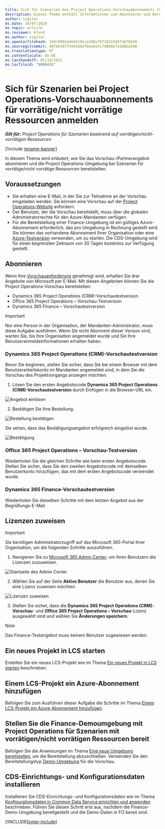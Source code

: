 ```yaml
---
title: Sich für Szenarien bei Project Operations-Vorschauabonnements für vorrätige/nicht vorrätige Ressourcen anmelden
description: Dieses Thema enthält Informationen zum Abonnieren und Bereitstellen von Project Operations für Szenarien mit vorrätigen/nicht vorrätigen Ressourcen.
author: sigitac
ms.date: 10/07/2020
ms.topic: article
ms.reviewer: kfend
ms.author: sigitac
ms.openlocfilehash: 1b8c8982ede83191ce346e76718322d47abf0dd8
ms.sourcegitcommit: 40f68387f594180af64a5e5c748b6efa188bd300
ms.translationtype: HT
ms.contentlocale: de-DE
ms.lasthandoff: 05/10/2021
ms.locfileid: "6000435"
---
```

# <a name="sign-up-for-project-operations-preview-subscriptions-for-resource-non-stocked-scenarios"></a>Sich für Szenarien bei Project Operations-Vorschauabonnements für vorrätige/nicht vorrätige Ressourcen anmelden

_**Gilt für:** Project Operations für Szenarien basierend auf vorrätigen/nicht-vorrätigen Ressourcen_

[!include [rename-banner](~/includes/cc-data-platform-banner.md)]

In diesem Thema wird erläutert, wie Sie das Vorschau-/Partnerangebot abonnieren und die Project Operations-Umgebung bei Szenarien für vorrätige/nicht vorrätige Ressourcen bereitstellen.

## <a name="prerequisites"></a>Voraussetzungen

- Sie erhalten eine E-Mail, in der Sie zur Teilnahme an der Vorschau eingeladen werden. Sie können eine Vorschau auf der [Project Operations-Website](https://dynamics.microsoft.com/en-us/project-operations/overview/) anfordern.
- Der Benutzer, der die Vorschau bereitstellt, muss über die globalen Administratorrechte für den Azure-Mandanten verfügen.
- Für die Bereitstellung einer Finance-Umgebung ist ein gültiges Azure-Abonnement erforderlich, das pro Umgebung in Rechnung gestellt wird. Sie können das vorhandene Abonnement Ihrer Organisation oder eine [Azure-Testversion](https://azure.microsoft.com/en-us/free/) verwenden, um zu starten. Die CDS-Umgebung wird für einen begrenzten Zeitraum von 30 Tagen kostenlos zur Verfügung gestellt.

## <a name="subscribe"></a>Abonnieren

Wenn Ihre [Vorschauanforderung](https://forms.office.com/FormsPro/Pages/ResponsePage.aspx?id=v4j5cvGGr0GRqy180BHbR56j8lZs0FdAvwT75_WNFyxUMkRDV1NYQU5TNjE2VjhKOVBUNVg2R0s1NC4u) genehmigt wird, erhalten Sie drei Angebote von Microsoft per E-Mail. Mit diesen Angeboten können Sie die Project Operations-Vorschau bereitstellen:

- Dynamics 365 Project Operations (CRM)-Vorschautestversion
- Office 365 Project Operations – Vorschau-Testversion
- Dynamics 365 Finance – Vorschautestversion

> [!IMPORTANT]
> Nur eine Person in der Organisation, der Mandanten-Administrator, muss diese Aufgabe ausführen. Wenn Sie nicht Abonnent dieser Version sind, warten Sie, bis Ihre Organisation angemeldet wurde und Sie Ihre Benutzeranmeldeinformationen erhalten haben.

### <a name="dynamics-365-project-operations-crm---preview-trial"></a>Dynamics 365 Project Operations (CRM)-Vorschautestversion 

Bevor Sie beginnen, stellen Sie sicher, dass Sie bei einem Browser mit dem Benutzerarbeitskonto im Mandanten angemeldet sind, in dem Sie die Vorschau des Projektvorgangs anzeigen möchten.

1. Lösen Sie den ersten Angebotscode **Dynamics 365 Project Operations (CRM)-Vorschautestversion** durch Einfügen in die Browser-URL ein.

![Angebot einlösen](./media/16RedeemFirstOfferNew.png)

2. Bestätigen Sie Ihre Bestellung.

![Bestellung bestätigen](./media/17ConfirmOrderNew.png)

Sie sehen, dass das Bestätigungsangebot erfolgreich eingelöst wurde.

![Bestätigung](./media/18OrderConfirmationNew.png)

### <a name="office-365-project-operations---preview-trial"></a>Office 365 Project Operations – Vorschau-Testversion

Wiederholen Sie die gleichen Schritte wie beim ersten Angebotscode. Stellen Sie sicher, dass Sie den zweiten Angebotscode mit demselben Benutzerkonto hinzufügen, das mit dem ersten Angebotscode verwendet wurde.

### <a name="dynamics-365-finance-preview-trial"></a>Dynamics 365 Finance-Vorschautestversion

Wiederholen Sie dieselben Schritte mit dem letzten Angebot aus der Begrüßungs-E-Mail.

## <a name="assign-licenses"></a>Lizenzen zuweisen

> [!IMPORTANT]
> Sie benötigen Administratorzugriff auf das Microsoft 365-Portal Ihrer Organisation, um die folgenden Schritte auszuführen.

1. Navigieren Sie zu [Microsoft 365 Admin Center](https://portal.office.com/), um Ihren Benutzern die Lizenzen zuzuweisen.

![Startseite des Admin Center](./media/14AdminPortal.png)

2. Wählen Sie auf der Seite **Aktive Benutzer** die Benutzer aus, denen Sie eine Lizenz zuweisen möchten.

![Lizenzen zuweisen](./media/15AssignLicenses.png)

3. Stellen Sie sicher, dass die **Dynamics 365 Project Operations (CRM)-Vorschau**- und **Office 365 Project Operations – Vorschau**-Lizenz ausgewählt sind und wählen Sie **Änderungen speichern**.

> [!NOTE]
> Das Finance-Testangebot muss keinem Benutzer zugewiesen werden.

## <a name="start-a-new-project-in-lcs"></a>Ein neues Projekt in LCS starten

Erstellen Sie ein neues LCS-Projekt wie im Thema [Ein neues Projekt in LCS starten](create-lcs-project.md) beschrieben.

## <a name="add-an-azure-subscription-to-an-lcs-project"></a>Einem LCS-Projekt ein Azure-Abonnement hinzufügen

Befolgen Sie zum Ausführen dieser Aufgabe die Schritte im Thema [Einem LCS-Projekt ein Azure-Abonnement hinzufügen](resource-add-azure-subscription-lcs-project.md).

## <a name="deploy-finance-demo-environment-with-project-operations-for-resourcenon-stocked-scenarios"></a>Stellen Sie die Finance-Demoumgebung mit Project Operations für Szenarien mit vorrätigen/nicht vorrätigen Ressourcen bereit

Befolgen Sie die Anweisungen im Thema [Eine neue Umgebung bereitstellen](resource-provision-new-environment.md), um die Bereitstellung abzuschließen. Verwenden Sie den Bereitstellungstyp [Demo-Umgebung](/dynamics365/fin-ops-core/dev-itpro/deployment/deploy-demo-environment) für die Vorschau. 

## <a name="install-cds-setup-and-configuration-data"></a>CDS-Einrichtungs- und Konfigurationsdaten installieren

Installieren Sie CDS-Einrichtungs- und Konfigurationsdaten wie im Thema [Konfigurationsdaten in Common Data Service einrichten und anwenden](resource-apply-pro-setup-config-data.md) beschrieben.
Führen Sie diesen Schritt erst aus, nachdem die Finance-Demo-Umgebung bereitgestellt und die Demo-Daten in FO bereit sind.


[!INCLUDE[footer-include](../includes/footer-banner.md)]